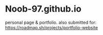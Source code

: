# Noob-97.github.io
personal page &amp; portfolio. also submitted for: https://roadmap.sh/projects/portfolio-website

